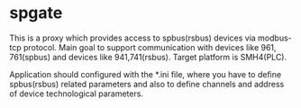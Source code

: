 # spgate

This is a proxy which provides access to spbus(rsbus) devices via modbus-tcp protocol.
Main goal to support communication with devices like 961, 761(spbus) and devices like 941,741(rsbus).
Target platform is SMH4(PLC).

Application should configured with the *.ini file, where you have to define spbus(rsbus) related parameters and also to define channels and address of device technological parameters.

